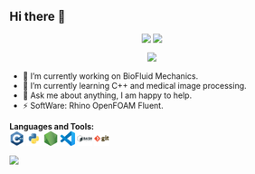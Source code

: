 ## Hi there 👋



<p align="center"> 
<img height="160em" src="https://github-readme-stats.vercel.app/api?username=Veenxz&show_icons=true&layout=compact&line_height=20&theme=vue-dark&bg_color=30,e96443,904e95&title_color=fff&text_color=fff" />  <img height="160em" src="https://github-readme-stats.vercel.app/api/top-langs/?username=Veenxz&layout=compact&bg_color=30,3bb3f3,0063b1&title_color=fff&text_color=fff" />
</p>
<p align="center"> <img height="180em" src="https://github-readme-stats.vercel.app/api/wakatime?username=Veenxz&bg_color=30,5094f0,24c020&title_color=fff&text_color=fff" /></p>
<!--[![ReadMe Card](https://github-readme-stats.vercel.app/api/pin/?username=Veenxz&repo=My_Beamer)](https://github.com/Veenxz/My_Beamer)-->

<!--
**Veenxz/Veenxz** is a ✨ _special_ ✨ repository because its `README.md` (this file) appears on your GitHub profile.

Here are some ideas to get you started:

- 🔭 I’m currently working on CFD.
- 🌱 I’m currently learning C++.
- 👯 I’m looking to collaborate on ...
- 🤔 I’m looking for help with ...
- 💬 Ask me about ...
- 📫 How to reach me: ...
- 😄 Pronouns: ...
- ⚡ Fun fact: ...
-->

- 🔭 I’m currently working on BioFluid Mechanics.
- 🌱 I’m currently learning C++ and medical image processing.
- 💬 Ask me about anything, I am happy to help.
- ⚡ SoftWare: Rhino OpenFOAM Fluent.

**Languages and Tools:**  
<code><img height="26" src="https://raw.githubusercontent.com/github/explore/80688e429a7d4ef2fca1e82350fe8e3517d3494d/topics/cpp/cpp.png"></code>
<code><img height="26" src="https://raw.githubusercontent.com/github/explore/80688e429a7d4ef2fca1e82350fe8e3517d3494d/topics/python/python.png"></code>
<code><img height="26" src="https://raw.githubusercontent.com/github/explore/80688e429a7d4ef2fca1e82350fe8e3517d3494d/topics/nodejs/nodejs.png"></code>
<code><img height="26" src="https://raw.githubusercontent.com/github/explore/80688e429a7d4ef2fca1e82350fe8e3517d3494d/topics/visual-studio-code/visual-studio-code.png"></code>
<code><img height="26" src="https://raw.githubusercontent.com/github/explore/80688e429a7d4ef2fca1e82350fe8e3517d3494d/topics/bash/bash.png"></code>
<code><img height="26" src="https://raw.githubusercontent.com/github/explore/80688e429a7d4ef2fca1e82350fe8e3517d3494d/topics/git/git.png"></code>


![](https://visitor-badge.glitch.me/badge?page_id=Veenxz)
<br />
